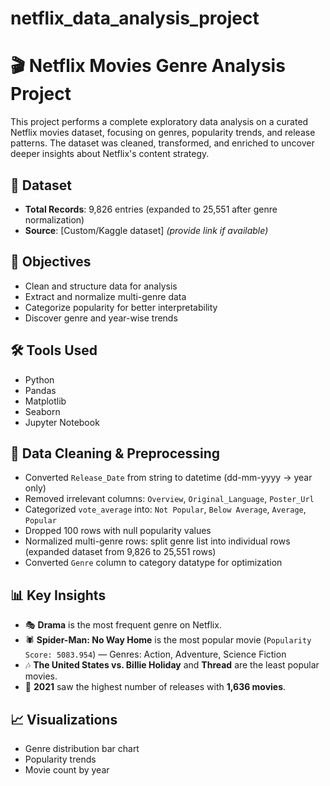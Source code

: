 # netflix_data_analysis_project


# 🎬 Netflix Movies Genre Analysis Project

This project performs a complete exploratory data analysis on a curated Netflix movies dataset, focusing on genres, popularity trends, and release patterns. The dataset was cleaned, transformed, and enriched to uncover deeper insights about Netflix's content strategy.

## 📁 Dataset
- **Total Records**: 9,826 entries (expanded to 25,551 after genre normalization)
- **Source**: [Custom/Kaggle dataset] *(provide link if available)*

## 🧠 Objectives
- Clean and structure data for analysis
- Extract and normalize multi-genre data
- Categorize popularity for better interpretability
- Discover genre and year-wise trends

## 🛠️ Tools Used
- Python
- Pandas
- Matplotlib
- Seaborn
- Jupyter Notebook

## 🔧 Data Cleaning & Preprocessing
- Converted `Release_Date` from string to datetime (dd-mm-yyyy → year only)
- Removed irrelevant columns: `Overview`, `Original_Language`, `Poster_Url`
- Categorized `vote_average` into: `Not Popular`, `Below Average`, `Average`, `Popular`
- Dropped 100 rows with null popularity values
- Normalized multi-genre rows: split genre list into individual rows (expanded dataset from 9,826 to 25,551 rows)
- Converted `Genre` column to category datatype for optimization

## 📊 Key Insights
- 🎭 **Drama** is the most frequent genre on Netflix.
- 🕷️ **Spider-Man: No Way Home** is the most popular movie (`Popularity Score: 5083.954`) — Genres: Action, Adventure, Science Fiction
- 🎶 **The United States vs. Billie Holiday** and **Thread** are the least popular movies.
- 📅 **2021** saw the highest number of releases with **1,636 movies**.

## 📈 Visualizations
- Genre distribution bar chart
- Popularity trends
- Movie count by year


